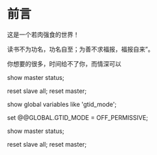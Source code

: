 # 前言

这是一个若肉强食的世界！





读书不为功名，功名自至；为善不求福报，福报自来”。

你想要的很多，时间给不了你，而情深可以



show master status;

reset slave all; reset master;





show global variables like 'gtid_mode';

set @@GLOBAL.GTID_MODE = OFF_PERMISSIVE;

show master status;

reset slave all; reset master;